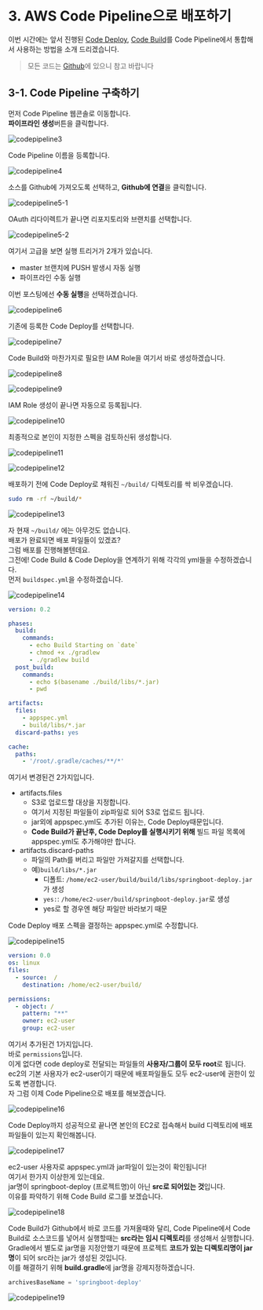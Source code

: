 # 3. AWS Code Pipeline으로 배포하기

이번 시간에는 앞서 진행된 [Code Deploy](http://jojoldu.tistory.com/281), [Code Build](http://jojoldu.tistory.com/282)를 Code Pipeline에서 통합해서 사용하는 방법을 소개 드리겠습니다.

> 모든 코드는 [Github](https://github.com/jojoldu/springboot-deploy)에 있으니 참고 바랍니다

## 3-1. Code Pipeline 구축하기

먼저 Code Pipeline 웹콘솔로 이동합니다.  
**파이프라인 생성**버튼을 클릭합니다.

![codepipeline3](./images/codepipeline/codepipeline3.png)

Code Pipeline 이름을 등록합니다.

![codepipeline4](./images/codepipeline/codepipeline4.png)

소스를 Github에 가져오도록 선택하고, **Github에 연결**을 클릭합니다.

![codepipeline5-1](./images/codepipeline/codepipeline5-1.png)

OAuth 리다이렉트가 끝나면 리포지토리와 브랜치를 선택합니다.

![codepipeline5-2](./images/codepipeline/codepipeline5-2.png)

여기서 고급을 보면 실행 트리거가 2개가 있습니다.  

* master 브랜치에 PUSH 발생시 자동 실행
* 파이프라인 수동 실행

이번 포스팅에선 **수동 실행**을 선택하겠습니다.  

![codepipeline6](./images/codepipeline/codepipeline6.png)

기존에 등록한 Code Deploy를 선택합니다.

![codepipeline7](./images/codepipeline/codepipeline7.png)

Code Build와 마찬가지로 필요한 IAM Role을 여기서 바로 생성하겠습니다.

![codepipeline8](./images/codepipeline/codepipeline8.png)

![codepipeline9](./images/codepipeline/codepipeline9.png)

IAM Role 생성이 끝나면 자동으로 등록됩니다.

![codepipeline10](./images/codepipeline/codepipeline10.png)

최종적으로 본인이 지정한 스펙을 검토하신뒤 생성합니다.

![codepipeline11](./images/codepipeline/codepipeline11.png)

![codepipeline12](./images/codepipeline/codepipeline12.png)

배포하기 전에 Code Deploy로 채워진 ```~/build/``` 디렉토리를 싹 비우겠습니다.

```bash
sudo rm -rf ~/build/*
```

![codepipeline13](./images/codepipeline/codepipeline13.png)

자 현재 ```~/build/``` 에는 아무것도 없습니다.  
배포가 완료되면 배포 파일들이 있겠죠?  
그럼 배포를 진행해볼텐데요.  
그전에! Code Build & Code Deploy을 연계하기 위해 각각의 yml들을 수정하겠습니다.  
먼저  ```buildspec.yml```을 수정하겠습니다.

![codepipeline14](./images/codepipeline/codepipeline14.png)

```yml
version: 0.2

phases:
  build:
    commands:
      - echo Build Starting on `date`
      - chmod +x ./gradlew
      - ./gradlew build
  post_build:
    commands:
      - echo $(basename ./build/libs/*.jar)
      - pwd

artifacts:
  files:
    - appspec.yml
    - build/libs/*.jar
  discard-paths: yes

cache:
  paths:
    - '/root/.gradle/caches/**/*'
```

여기서 변경된건 2가지입니다.

* artifacts.files
  * S3로 업로드할 대상을 지정합니다.
  * 여기서 지정된 파일들이 zip파일로 되어 S3로 업로드 됩니다.
  * jar외에 appspec.yml도 추가된 이유는, Code Deploy때문입니다.
  * **Code Build가 끝난후, Code Deploy를 실행시키기 위해** 빌드 파일 목록에 appspec.yml도 추가해야만 합니다.
* artifacts.discard-paths
  * 파일의 Path를 버리고 파일만 가져갈지를 선택합니다.
  * 예)```build/libs/*.jar```
      * 디폴트: ```/home/ec2-user/build/build/libs/springboot-deploy.jar```가 생성
      * ```yes:```: ```/home/ec2-user/build/springboot-deploy.jar```로 생성
      * yes로 할 경우엔 해당 파일만 바라보기 때문

Code Deploy 배포 스펙을 결정하는 appspec.yml로 수정합니다.

![codepipeline15](./images/codepipeline/codepipeline15.png)

```yml
version: 0.0
os: linux
files:
  - source:  /
    destination: /home/ec2-user/build/

permissions:
  - object: /
    pattern: "**"
    owner: ec2-user
    group: ec2-user
```

여기서 추가된건 1가지입니다.  
바로 ```permissions```입니다.  
이게 없다면 code deploy로 전달되는 파일들의 **사용자/그룹이 모두 root**로 됩니다.  
ec2의 기본 사용자가 ec2-user이기 때문에 배포파일들도 모두 ec2-user에 권한이 있도록 변경합니다.  
자 그럼 이제 Code Pipeline으로 배포를 해보겠습니다.  

![codepipeline16](./images/codepipeline/codepipeline16.png)

Code Deploy까지 성공적으로 끝나면 본인의 EC2로 접속해서 build 디렉토리에 배포파일들이 있는지 확인해봅니다.

![codepipeline17](./images/codepipeline/codepipeline17.png)

ec2-user 사용자로 appspec.yml과 jar파일이 있는것이 확인됩니다!  
여기서 한가지 이상한게 있는데요.  
jar명이 springboot-deploy (프로젝트명)이 아닌 **src로 되어있는 것**입니다.  
이유를 파악하기 위해 Code Build 로그를 보겠습니다.

![codepipeline18](./images/codepipeline/codepipeline18.png)

Code Build가 Github에서 바로 코드를 가져올때와 달리, Code Pipeline에서 Code Build로 소스코드를 넣어서 실행할때는 **src라는 임시 디렉토리**를 생성해서 실행합니다.  
Gradle에서 별도로 jar명을 지정안했기 때문에 프로젝트 **코드가 있는 디렉토리명이 jar명**이 되어 src라는 jar가 생성된 것입니다.  
이를 해결하기 위해 **build.gradle**에 jar명을 강제지정하겠습니다.  

```groovy
archivesBaseName = 'springboot-deploy'
```

![codepipeline19](./images/codepipeline/codepipeline19.png)
